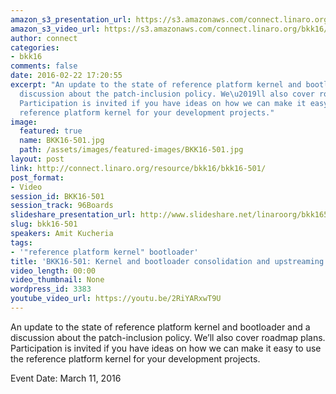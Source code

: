 ```yaml
---
amazon_s3_presentation_url: https://s3.amazonaws.com/connect.linaro.org/bkk16/Presentations/Friday/BKK16-501.pdf
amazon_s3_video_url: https://s3.amazonaws.com/connect.linaro.org/bkk16/Videos/Friday/BKK16-501%20Mezzanine%20Enablement.mp4
author: connect
categories:
- bkk16
comments: false
date: 2016-02-22 17:20:55
excerpt: "An update to the state of reference platform kernel and bootloader and a
  discussion about the patch-inclusion policy. We\u2019ll also cover roadmap plans.
  Participation is invited if you have ideas on how we can make it easy to use the
  reference platform kernel for your development projects."
image:
  featured: true
  name: BKK16-501.jpg
  path: /assets/images/featured-images/BKK16-501.jpg
layout: post
link: http://connect.linaro.org/resource/bkk16/bkk16-501/
post_format:
- Video
session_id: BKK16-501
session_track: 96Boards
slideshare_presentation_url: http://www.slideshare.net/linaroorg/bkk16501-mezzanine-enablement
slug: bkk16-501
speakers: Amit Kucheria
tags:
- '"reference platform kernel" bootloader'
title: 'BKK16-501: Kernel and bootloader consolidation and upstreaming'
video_length: 00:00
video_thumbnail: None
wordpress_id: 3383
youtube_video_url: https://youtu.be/2RiYARxwT9U
---
```


An update to the state of reference platform kernel and bootloader and a discussion about the patch-inclusion policy. We’ll also cover roadmap plans. Participation is invited if you have ideas on how we can make it easy to use the reference platform kernel for your development projects.

Event Date: March 11, 2016